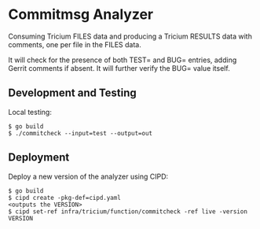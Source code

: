 # Commitmsg Analyzer

Consuming Tricium FILES data and producing a Tricium RESULTS data with comments,
one per file in the FILES data.


It will check for the presence of both TEST= and BUG= entries, adding Gerrit
comments if absent. It will further verify the BUG= value itself.


## Development and Testing

Local testing:

```
$ go build
$ ./commitcheck --input=test --output=out
```

## Deployment

Deploy a new version of the analyzer using CIPD:

```
$ go build
$ cipd create -pkg-def=cipd.yaml
<outputs the VERSION>
$ cipd set-ref infra/tricium/function/commitcheck -ref live -version VERSION
```
